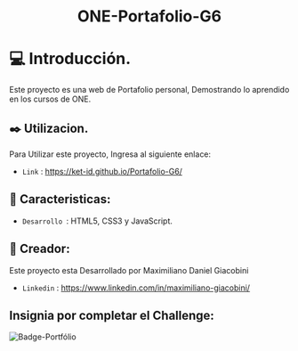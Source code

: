 <h1 align="center">ONE-Portafolio-G6</h1>

# :computer: Introducción.
Este proyecto es una web de Portafolio personal, Demostrando lo aprendido en los cursos de ONE.</br>

## :black_nib: Utilizacion.
Para Utilizar este proyecto, Ingresa al siguiente enlace:</br>
- `Link` : https://ket-id.github.io/Portafolio-G6/

## :star2: Caracteristicas:
- `Desarrollo `: HTML5, CSS3 y JavaScript.
  
## :information_desk_person: Creador:
Este proyecto esta Desarrollado por Maximiliano Daniel Giacobini</br>
- `Linkedin` : https://www.linkedin.com/in/maximiliano-giacobini/

## Insignia por completar el Challenge:

![Badge-Portfólio](https://github.com/ket-id/Portafolio-G6/assets/77559584/62990bc9-f244-47a4-9955-39aff8aab3f1)
